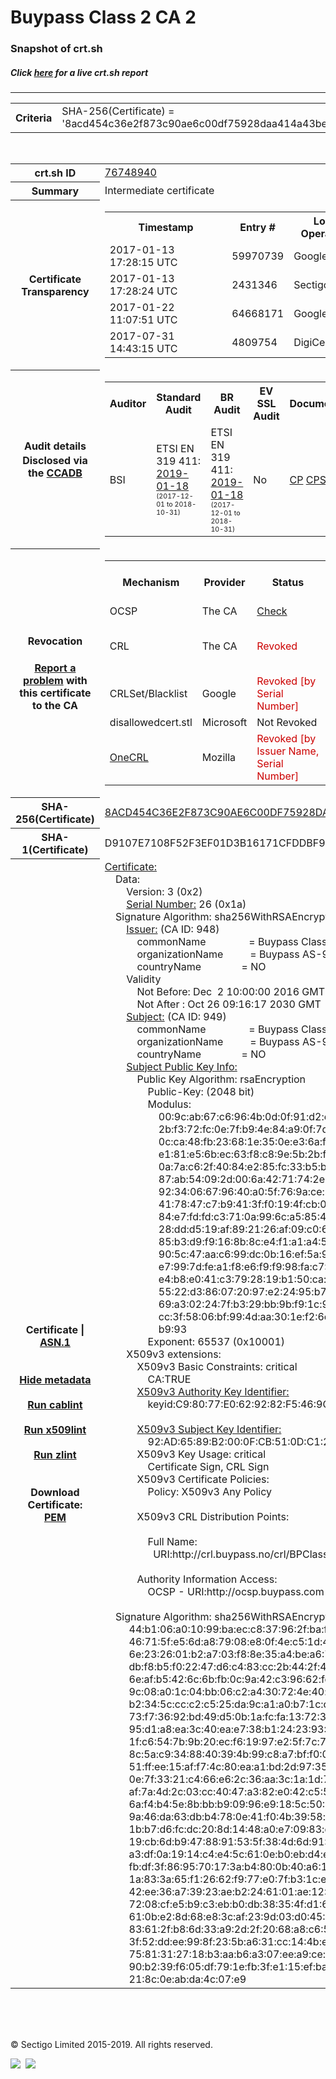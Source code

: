 # Buypass Class 2 CA 2
### Snapshot of crt.sh
##### Click [here](https://crt.sh/?q=8ACD454C36E2F873C90AE6C00DF75928DAA414A43BE745E866E8172344178824) for a live crt.sh report

---
<!DOCTYPE HTML PUBLIC "-//W3C//DTD HTML 4.0 Transitional//EN">
<HTML>

<BODY>

<TABLE>
  <TR>
    <TH class="outer">Criteria</TH>
    <TD class="outer">SHA-256(Certificate) = '8acd454c36e2f873c90ae6c00df75928daa414a43be745e866e8172344178824'</TD>
  </TR>
</TABLE>
<BR>
<TABLE>
  <TR>
    <TH class="outer">crt.sh ID</TH>
    <TD class="outer"><A href="?id=76748940">76748940</A></TD>
  </TR>
  <TR>
    <TH class="outer">Summary</TH>
    <TD class="outer">Intermediate certificate</TD>
  </TR>
  <TR>
    <TH class="outer">Certificate<BR>Transparency</TH>
    <TD class="outer">
<TABLE class="options" style="margin-left:0px">
  <TR>
    <TH>Timestamp</TH>
    <TH>Entry #</TH>
    <TH>Log Operator</TH>
    <TH>Log URL</TH>
  </TR>
  <TR>
    <TD>2017-01-13&nbsp; <FONT class="small">17:28:15 UTC</FONT></TD>
    <TD>59970739</TD>
    <TD>Google</TD>
    <TD>https://ct.googleapis.com/rocketeer</TD>
  </TR>
  <TR>
    <TD>2017-01-13&nbsp; <FONT class="small">17:28:24 UTC</FONT></TD>
    <TD>2431346</TD>
    <TD>Sectigo</TD>
    <TD>https://dodo.ct.comodo.com</TD>
  </TR>
  <TR>
    <TD>2017-01-22&nbsp; <FONT class="small">11:07:51 UTC</FONT></TD>
    <TD>64668171</TD>
    <TD>Google</TD>
    <TD>https://ct.googleapis.com/pilot</TD>
  </TR>
  <TR>
    <TD>2017-07-31&nbsp; <FONT class="small">14:43:15 UTC</FONT></TD>
    <TD>4809754</TD>
    <TD>DigiCert</TD>
    <TD>https://ct.ws.symantec.com</TD>
  </TR>
</TABLE>
    </TD>
  </TR>
  <TR>
    <TH class="outer">Audit details<BR>
      <DIV class="small" style="padding-top:3px">Disclosed via the
        <A href="//ccadb-public.secure.force.com/mozilla/PublicAllIntermediateCerts" target="_blank">CCADB</A></DIV>
    </TH>
    <TD class="outer">
<TABLE class="options" style="margin-left:0px">
  <TR>
    <TH>Auditor</TH>
    <TH>Standard Audit</TH>
    <TH>BR Audit</TH>
    <TH>EV SSL Audit</TH>
    <TH>Documents</TH>
    <TH>CCADB</TH>
    <TH>Root Owner / Certificate</TH>
  </TR>
  <TR>
    <TD style="vertical-align:middle">BSI</TD>
    <TD>ETSI EN 319 411:
      <A href="https://www.buypass.com/the-company/certification/_/attachment/download/2db33e7e-5528-4cd4-83fa-50e3873f039e:b106edfa18530c142d3d0e2a899098244472bba6/ETS%20018.pdf" target="_blank">2019-01-18</A>
      <BR><FONT style="font-size:8pt">(2017-12-01 to 2018-10-31)</FONT></TD>
    <TD>ETSI EN 319 411:
      <A href="https://www.buypass.com/the-company/certification/_/attachment/download/2db33e7e-5528-4cd4-83fa-50e3873f039e:b106edfa18530c142d3d0e2a899098244472bba6/ETS%20018.pdf" target="_blank">2019-01-18</A>
      <BR><FONT style="font-size:8pt">(2017-12-01 to 2018-10-31)</FONT></TD>
    <TD>No    <TD>
      <A href="https://www.buypass.com/support/download-center#ca-documentation" target="blank">CP</A>
      <A href="https://www.buypass.com/support/download-center#ca-documentation" target="blank">CPS</A>
    </TD>
    <TD><A href="//ccadb.force.com/001o00000109A7iAAE" target="_blank">001o00000109A7iAAE</A></TD>
    <TD><A href="/?id=767142">Buypass</A></TD>
  </TR>
</TABLE>
    </TD>
  </TR>
  <TR>
    <TH class="outer">Revocation<BR><BR>
      <DIV class="small" style="padding-top:3px"><A href="?id=76748940&opt=problemreporting">Report a problem</A> with<BR>this certificate to the CA</DIV></TH>
    <TD class="outer">
      <TABLE class="options" style="margin-left:0px">
        <TR>
          <TH>Mechanism</TH>
          <TH>Provider</TH>
          <TH>Status</TH>
          <TH>Revocation Date</TH>
          <TH>Last Observed in CRL</TH>
          <TH>Last Checked <SPAN style="color:#CC0000;vertical-align:middle;font-size:70%;font-weight:normal">(Error)</SPAN></TH>
        </TR>
        <TR>
          <TD>OCSP</TD>
          <TD>The CA</TD>
          <TD><A href="?id=76748940&opt=ocsp">Check</A></TD>
          <TD><SPAN style="color:#888888">?</SPAN></TD>
          <TD><SPAN style="color:#888888">n/a</SPAN></TD>
          <TD><SPAN style="color:#888888">?</SPAN></TD>
        </TR>
        <TR>
          <TD>CRL</TD>
          <TD>The CA</TD>
          <TD><SPAN style="color:#CC0000">Revoked</SPAN></TD><TD>2019-06-27&nbsp; <FONT class="small">08:03:25 UTC</FONT></TD><TD>2019-11-12&nbsp; <FONT class="small">12:11:42 UTC</FONT></TD><TD>2019-12-04&nbsp; <FONT class="small">17:16:46 UTC</FONT></TD>
        </TR>
        <TR>
          <TD>CRLSet/Blacklist</TD>
          <TD>Google</TD>
          <TD><SPAN style="color:#CC0000">Revoked [by Serial Number]</SPAN></TD>
          <TD><SPAN style="color:#888888">n/a</SPAN></TD>
          <TD><SPAN style="color:#888888">n/a</SPAN></TD>
          <TD><SPAN style="color:#888888">n/a</SPAN></TD>
        </TR>
        <TR>
          <TD>disallowedcert.stl</TD>
          <TD>Microsoft</TD>
          <TD>Not Revoked</TD>
          <TD><SPAN style="color:#888888">n/a</SPAN></TD>
          <TD><SPAN style="color:#888888">n/a</SPAN></TD>
          <TD><SPAN style="color:#888888">n/a</SPAN></TD>
        </TR>
        <TR>
          <TD><A href="/mozilla-onecrl" target="_blank">OneCRL</A></TD>
          <TD>Mozilla</TD>
          <TD><SPAN style="color:#CC0000">Revoked [by Issuer Name, Serial Number]</SPAN></TD><TD><SPAN style="color:#888888">Unknown</SPAN></TD>
          <TD><SPAN style="color:#888888">n/a</SPAN></TD>
          <TD><SPAN style="color:#888888">n/a</SPAN></TD>
        </TR>
      </TABLE>
    </TD>
  </TR>
  <TR>
    <TH class="outer">SHA-256(Certificate)</TH>
    <TD class="outer"><A href="//censys.io/certificates/8acd454c36e2f873c90ae6c00df75928daa414a43be745e866e8172344178824">8ACD454C36E2F873C90AE6C00DF75928DAA414A43BE745E866E8172344178824</A></TD>
  </TR>
  <TR>
    <TH class="outer">SHA-1(Certificate)</TH>
    <TD class="outer">D9107E7108F52F3EF01D3B16171CFDDBF9E7C9B9</TD>
  </TR>
  <TR>
    <TH class="outer">Certificate | <A href="?asn1=76748940">ASN.1</A>
      <SPAN class="small"><BR>
      <BR><BR><A href="?id=76748940&opt=nometadata">Hide metadata</A>
      <BR><BR><A href="?id=76748940&opt=cablint">Run cablint</A>
      <BR><BR><A href="?id=76748940&opt=x509lint">Run x509lint</A>
      <BR><BR><A href="?id=76748940&opt=zlint">Run zlint</A>
      <BR><BR><BR>Download Certificate: <A href="?d=76748940">PEM</A>
      </SPAN>
    </TH>
    <TD class="text"><A href="?d=76748940">Certificate:</A><BR>&nbsp;&nbsp;&nbsp;&nbsp;Data:<BR>&nbsp;&nbsp;&nbsp;&nbsp;&nbsp;&nbsp;&nbsp;&nbsp;Version:&nbsp;3&nbsp;(0x2)<BR>&nbsp;&nbsp;&nbsp;&nbsp;&nbsp;&nbsp;&nbsp;&nbsp;<A href="?serial=1a">Serial&nbsp;Number:</A>&nbsp;26&nbsp;(0x1a)<BR>&nbsp;&nbsp;&nbsp;&nbsp;Signature&nbsp;Algorithm:&nbsp;sha256WithRSAEncryption<BR>&nbsp;&nbsp;&nbsp;&nbsp;&nbsp;&nbsp;&nbsp;&nbsp;<A href="?caid=948">Issuer:</A> <SPAN class="small">(CA ID: 948)</SPAN><BR>&nbsp;&nbsp;&nbsp;&nbsp;&nbsp;&nbsp;&nbsp;&nbsp;&nbsp;&nbsp;&nbsp;&nbsp;commonName&nbsp;&nbsp;&nbsp;&nbsp;&nbsp;&nbsp;&nbsp;&nbsp;&nbsp;&nbsp;&nbsp;&nbsp;&nbsp;&nbsp;&nbsp;&nbsp;=&nbsp;Buypass&nbsp;Class&nbsp;2&nbsp;Root&nbsp;CA<BR>&nbsp;&nbsp;&nbsp;&nbsp;&nbsp;&nbsp;&nbsp;&nbsp;&nbsp;&nbsp;&nbsp;&nbsp;organizationName&nbsp;&nbsp;&nbsp;&nbsp;&nbsp;&nbsp;&nbsp;&nbsp;&nbsp;&nbsp;=&nbsp;Buypass&nbsp;AS-983163327<BR>&nbsp;&nbsp;&nbsp;&nbsp;&nbsp;&nbsp;&nbsp;&nbsp;&nbsp;&nbsp;&nbsp;&nbsp;countryName&nbsp;&nbsp;&nbsp;&nbsp;&nbsp;&nbsp;&nbsp;&nbsp;&nbsp;&nbsp;&nbsp;&nbsp;&nbsp;&nbsp;&nbsp;=&nbsp;NO<BR>&nbsp;&nbsp;&nbsp;&nbsp;&nbsp;&nbsp;&nbsp;&nbsp;Validity<BR>&nbsp;&nbsp;&nbsp;&nbsp;&nbsp;&nbsp;&nbsp;&nbsp;&nbsp;&nbsp;&nbsp;&nbsp;Not&nbsp;Before:&nbsp;Dec&nbsp;&nbsp;2&nbsp;10:00:00&nbsp;2016&nbsp;GMT<BR>&nbsp;&nbsp;&nbsp;&nbsp;&nbsp;&nbsp;&nbsp;&nbsp;&nbsp;&nbsp;&nbsp;&nbsp;Not&nbsp;After&nbsp;:&nbsp;Oct&nbsp;26&nbsp;09:16:17&nbsp;2030&nbsp;GMT<BR>&nbsp;&nbsp;&nbsp;&nbsp;&nbsp;&nbsp;&nbsp;&nbsp;<A href="?caid=949">Subject:</A> <SPAN class="small">(CA ID: 949)</SPAN><BR>&nbsp;&nbsp;&nbsp;&nbsp;&nbsp;&nbsp;&nbsp;&nbsp;&nbsp;&nbsp;&nbsp;&nbsp;commonName&nbsp;&nbsp;&nbsp;&nbsp;&nbsp;&nbsp;&nbsp;&nbsp;&nbsp;&nbsp;&nbsp;&nbsp;&nbsp;&nbsp;&nbsp;&nbsp;=&nbsp;Buypass&nbsp;Class&nbsp;2&nbsp;CA&nbsp;2<BR>&nbsp;&nbsp;&nbsp;&nbsp;&nbsp;&nbsp;&nbsp;&nbsp;&nbsp;&nbsp;&nbsp;&nbsp;organizationName&nbsp;&nbsp;&nbsp;&nbsp;&nbsp;&nbsp;&nbsp;&nbsp;&nbsp;&nbsp;=&nbsp;Buypass&nbsp;AS-983163327<BR>&nbsp;&nbsp;&nbsp;&nbsp;&nbsp;&nbsp;&nbsp;&nbsp;&nbsp;&nbsp;&nbsp;&nbsp;countryName&nbsp;&nbsp;&nbsp;&nbsp;&nbsp;&nbsp;&nbsp;&nbsp;&nbsp;&nbsp;&nbsp;&nbsp;&nbsp;&nbsp;&nbsp;=&nbsp;NO<BR>&nbsp;&nbsp;&nbsp;&nbsp;&nbsp;&nbsp;&nbsp;&nbsp;<A href="?spkisha256=eb53170f6634781689b570ed48fd705b92c875a20f8ed566618ad508cf060c38">Subject&nbsp;Public&nbsp;Key&nbsp;Info:</A><BR>&nbsp;&nbsp;&nbsp;&nbsp;&nbsp;&nbsp;&nbsp;&nbsp;&nbsp;&nbsp;&nbsp;&nbsp;Public&nbsp;Key&nbsp;Algorithm:&nbsp;rsaEncryption<BR>&nbsp;&nbsp;&nbsp;&nbsp;&nbsp;&nbsp;&nbsp;&nbsp;&nbsp;&nbsp;&nbsp;&nbsp;&nbsp;&nbsp;&nbsp;&nbsp;Public-Key:&nbsp;(2048&nbsp;bit)<BR>&nbsp;&nbsp;&nbsp;&nbsp;&nbsp;&nbsp;&nbsp;&nbsp;&nbsp;&nbsp;&nbsp;&nbsp;&nbsp;&nbsp;&nbsp;&nbsp;Modulus:<BR>&nbsp;&nbsp;&nbsp;&nbsp;&nbsp;&nbsp;&nbsp;&nbsp;&nbsp;&nbsp;&nbsp;&nbsp;&nbsp;&nbsp;&nbsp;&nbsp;&nbsp;&nbsp;&nbsp;&nbsp;00:9c:ab:67:c6:96:4b:0d:0f:91:d2:ec:ca:cc:33:<BR>&nbsp;&nbsp;&nbsp;&nbsp;&nbsp;&nbsp;&nbsp;&nbsp;&nbsp;&nbsp;&nbsp;&nbsp;&nbsp;&nbsp;&nbsp;&nbsp;&nbsp;&nbsp;&nbsp;&nbsp;2b:f3:72:fc:0e:7f:b9:4e:84:a9:0f:7d:73:aa:26:<BR>&nbsp;&nbsp;&nbsp;&nbsp;&nbsp;&nbsp;&nbsp;&nbsp;&nbsp;&nbsp;&nbsp;&nbsp;&nbsp;&nbsp;&nbsp;&nbsp;&nbsp;&nbsp;&nbsp;&nbsp;0c:ca:48:fb:23:68:1e:35:0e:e3:6a:f2:ac:04:ec:<BR>&nbsp;&nbsp;&nbsp;&nbsp;&nbsp;&nbsp;&nbsp;&nbsp;&nbsp;&nbsp;&nbsp;&nbsp;&nbsp;&nbsp;&nbsp;&nbsp;&nbsp;&nbsp;&nbsp;&nbsp;e1:81:e5:6b:ec:63:f8:c8:9e:5b:2b:f3:f4:76:1a:<BR>&nbsp;&nbsp;&nbsp;&nbsp;&nbsp;&nbsp;&nbsp;&nbsp;&nbsp;&nbsp;&nbsp;&nbsp;&nbsp;&nbsp;&nbsp;&nbsp;&nbsp;&nbsp;&nbsp;&nbsp;0a:7a:c6:2f:40:84:e2:85:fc:33:b5:b3:0f:e8:3c:<BR>&nbsp;&nbsp;&nbsp;&nbsp;&nbsp;&nbsp;&nbsp;&nbsp;&nbsp;&nbsp;&nbsp;&nbsp;&nbsp;&nbsp;&nbsp;&nbsp;&nbsp;&nbsp;&nbsp;&nbsp;87:ab:54:09:2d:00:6a:42:71:74:2e:4f:06:87:14:<BR>&nbsp;&nbsp;&nbsp;&nbsp;&nbsp;&nbsp;&nbsp;&nbsp;&nbsp;&nbsp;&nbsp;&nbsp;&nbsp;&nbsp;&nbsp;&nbsp;&nbsp;&nbsp;&nbsp;&nbsp;92:34:06:67:96:40:a0:5f:76:9a:ce:82:f7:da:9f:<BR>&nbsp;&nbsp;&nbsp;&nbsp;&nbsp;&nbsp;&nbsp;&nbsp;&nbsp;&nbsp;&nbsp;&nbsp;&nbsp;&nbsp;&nbsp;&nbsp;&nbsp;&nbsp;&nbsp;&nbsp;41:78:47:c7:b9:41:3f:f0:19:4f:cb:02:58:fd:1c:<BR>&nbsp;&nbsp;&nbsp;&nbsp;&nbsp;&nbsp;&nbsp;&nbsp;&nbsp;&nbsp;&nbsp;&nbsp;&nbsp;&nbsp;&nbsp;&nbsp;&nbsp;&nbsp;&nbsp;&nbsp;84:e7:fd:fd:c3:71:0a:99:6c:a5:85:49:1e:44:23:<BR>&nbsp;&nbsp;&nbsp;&nbsp;&nbsp;&nbsp;&nbsp;&nbsp;&nbsp;&nbsp;&nbsp;&nbsp;&nbsp;&nbsp;&nbsp;&nbsp;&nbsp;&nbsp;&nbsp;&nbsp;28:dd:d5:19:af:89:21:26:af:09:c0:6a:7f:7d:e2:<BR>&nbsp;&nbsp;&nbsp;&nbsp;&nbsp;&nbsp;&nbsp;&nbsp;&nbsp;&nbsp;&nbsp;&nbsp;&nbsp;&nbsp;&nbsp;&nbsp;&nbsp;&nbsp;&nbsp;&nbsp;85:b3:d9:f9:16:8b:8c:e4:f1:a1:a4:5a:59:3b:e5:<BR>&nbsp;&nbsp;&nbsp;&nbsp;&nbsp;&nbsp;&nbsp;&nbsp;&nbsp;&nbsp;&nbsp;&nbsp;&nbsp;&nbsp;&nbsp;&nbsp;&nbsp;&nbsp;&nbsp;&nbsp;90:5c:47:aa:c6:99:dc:0b:16:ef:5a:92:27:06:84:<BR>&nbsp;&nbsp;&nbsp;&nbsp;&nbsp;&nbsp;&nbsp;&nbsp;&nbsp;&nbsp;&nbsp;&nbsp;&nbsp;&nbsp;&nbsp;&nbsp;&nbsp;&nbsp;&nbsp;&nbsp;e7:99:7d:fe:a1:f8:e6:f9:f9:98:fa:c7:40:9f:21:<BR>&nbsp;&nbsp;&nbsp;&nbsp;&nbsp;&nbsp;&nbsp;&nbsp;&nbsp;&nbsp;&nbsp;&nbsp;&nbsp;&nbsp;&nbsp;&nbsp;&nbsp;&nbsp;&nbsp;&nbsp;e4:b8:e0:41:c3:79:28:19:b1:50:ca:00:da:24:ff:<BR>&nbsp;&nbsp;&nbsp;&nbsp;&nbsp;&nbsp;&nbsp;&nbsp;&nbsp;&nbsp;&nbsp;&nbsp;&nbsp;&nbsp;&nbsp;&nbsp;&nbsp;&nbsp;&nbsp;&nbsp;55:22:d3:86:07:20:97:e2:24:95:b7:2f:f6:bb:3a:<BR>&nbsp;&nbsp;&nbsp;&nbsp;&nbsp;&nbsp;&nbsp;&nbsp;&nbsp;&nbsp;&nbsp;&nbsp;&nbsp;&nbsp;&nbsp;&nbsp;&nbsp;&nbsp;&nbsp;&nbsp;69:a3:02:24:7f:b3:29:bb:9b:f9:1c:91:8a:39:b2:<BR>&nbsp;&nbsp;&nbsp;&nbsp;&nbsp;&nbsp;&nbsp;&nbsp;&nbsp;&nbsp;&nbsp;&nbsp;&nbsp;&nbsp;&nbsp;&nbsp;&nbsp;&nbsp;&nbsp;&nbsp;cc:3f:58:06:bf:99:4d:aa:30:1e:f2:6c:f4:6e:7d:<BR>&nbsp;&nbsp;&nbsp;&nbsp;&nbsp;&nbsp;&nbsp;&nbsp;&nbsp;&nbsp;&nbsp;&nbsp;&nbsp;&nbsp;&nbsp;&nbsp;&nbsp;&nbsp;&nbsp;&nbsp;b9:93<BR>&nbsp;&nbsp;&nbsp;&nbsp;&nbsp;&nbsp;&nbsp;&nbsp;&nbsp;&nbsp;&nbsp;&nbsp;&nbsp;&nbsp;&nbsp;&nbsp;Exponent:&nbsp;65537&nbsp;(0x10001)<BR>&nbsp;&nbsp;&nbsp;&nbsp;&nbsp;&nbsp;&nbsp;&nbsp;X509v3&nbsp;extensions:<BR>&nbsp;&nbsp;&nbsp;&nbsp;&nbsp;&nbsp;&nbsp;&nbsp;&nbsp;&nbsp;&nbsp;&nbsp;X509v3&nbsp;Basic&nbsp;Constraints:&nbsp;critical<BR>&nbsp;&nbsp;&nbsp;&nbsp;&nbsp;&nbsp;&nbsp;&nbsp;&nbsp;&nbsp;&nbsp;&nbsp;&nbsp;&nbsp;&nbsp;&nbsp;CA:TRUE<BR>&nbsp;&nbsp;&nbsp;&nbsp;&nbsp;&nbsp;&nbsp;&nbsp;&nbsp;&nbsp;&nbsp;&nbsp;<A href="?ski=c98077e0629282f5469cf3baf74cc3deb8a3ad39">X509v3&nbsp;Authority&nbsp;Key&nbsp;Identifier:</A><BR>&nbsp;&nbsp;&nbsp;&nbsp;&nbsp;&nbsp;&nbsp;&nbsp;&nbsp;&nbsp;&nbsp;&nbsp;&nbsp;&nbsp;&nbsp;&nbsp;keyid:C9:80:77:E0:62:92:82:F5:46:9C:F3:BA:F7:4C:C3:DE:B8:A3:AD:39<BR><BR>&nbsp;&nbsp;&nbsp;&nbsp;&nbsp;&nbsp;&nbsp;&nbsp;&nbsp;&nbsp;&nbsp;&nbsp;<A href="?ski=92ad6589b2000fcb510dc123ec944e8fc1043f77">X509v3&nbsp;Subject&nbsp;Key&nbsp;Identifier:</A><BR>&nbsp;&nbsp;&nbsp;&nbsp;&nbsp;&nbsp;&nbsp;&nbsp;&nbsp;&nbsp;&nbsp;&nbsp;&nbsp;&nbsp;&nbsp;&nbsp;92:AD:65:89:B2:00:0F:CB:51:0D:C1:23:EC:94:4E:8F:C1:04:3F:77<BR>&nbsp;&nbsp;&nbsp;&nbsp;&nbsp;&nbsp;&nbsp;&nbsp;&nbsp;&nbsp;&nbsp;&nbsp;X509v3&nbsp;Key&nbsp;Usage:&nbsp;critical<BR>&nbsp;&nbsp;&nbsp;&nbsp;&nbsp;&nbsp;&nbsp;&nbsp;&nbsp;&nbsp;&nbsp;&nbsp;&nbsp;&nbsp;&nbsp;&nbsp;Certificate&nbsp;Sign,&nbsp;CRL&nbsp;Sign<BR>&nbsp;&nbsp;&nbsp;&nbsp;&nbsp;&nbsp;&nbsp;&nbsp;&nbsp;&nbsp;&nbsp;&nbsp;X509v3&nbsp;Certificate&nbsp;Policies:&nbsp;<BR>&nbsp;&nbsp;&nbsp;&nbsp;&nbsp;&nbsp;&nbsp;&nbsp;&nbsp;&nbsp;&nbsp;&nbsp;&nbsp;&nbsp;&nbsp;&nbsp;Policy:&nbsp;X509v3&nbsp;Any&nbsp;Policy<BR><BR>&nbsp;&nbsp;&nbsp;&nbsp;&nbsp;&nbsp;&nbsp;&nbsp;&nbsp;&nbsp;&nbsp;&nbsp;X509v3&nbsp;CRL&nbsp;Distribution&nbsp;Points:&nbsp;<BR><BR>&nbsp;&nbsp;&nbsp;&nbsp;&nbsp;&nbsp;&nbsp;&nbsp;&nbsp;&nbsp;&nbsp;&nbsp;&nbsp;&nbsp;&nbsp;&nbsp;Full&nbsp;Name:<BR>&nbsp;&nbsp;&nbsp;&nbsp;&nbsp;&nbsp;&nbsp;&nbsp;&nbsp;&nbsp;&nbsp;&nbsp;&nbsp;&nbsp;&nbsp;&nbsp;&nbsp;&nbsp;URI:http://crl.buypass.no/crl/BPClass2RootCA.crl<BR><BR>&nbsp;&nbsp;&nbsp;&nbsp;&nbsp;&nbsp;&nbsp;&nbsp;&nbsp;&nbsp;&nbsp;&nbsp;Authority&nbsp;Information&nbsp;Access:&nbsp;<BR>&nbsp;&nbsp;&nbsp;&nbsp;&nbsp;&nbsp;&nbsp;&nbsp;&nbsp;&nbsp;&nbsp;&nbsp;&nbsp;&nbsp;&nbsp;&nbsp;OCSP&nbsp;-&nbsp;URI:http://ocsp.buypass.com<BR><BR>&nbsp;&nbsp;&nbsp;&nbsp;Signature&nbsp;Algorithm:&nbsp;sha256WithRSAEncryption<BR>&nbsp;&nbsp;&nbsp;&nbsp;&nbsp;&nbsp;&nbsp;&nbsp;&nbsp;44:b1:06:a0:10:99:ba:ec:c8:37:96:2f:ba:f7:42:ca:43:86:<BR>&nbsp;&nbsp;&nbsp;&nbsp;&nbsp;&nbsp;&nbsp;&nbsp;&nbsp;46:71:5f:e5:6d:a8:79:08:e8:0f:4e:c5:1d:47:81:a8:47:0d:<BR>&nbsp;&nbsp;&nbsp;&nbsp;&nbsp;&nbsp;&nbsp;&nbsp;&nbsp;6e:23:26:01:b2:a7:03:f8:8e:35:a4:be:a6:7b:94:6e:03:1c:<BR>&nbsp;&nbsp;&nbsp;&nbsp;&nbsp;&nbsp;&nbsp;&nbsp;&nbsp;db:f8:b5:f0:22:47:d6:c4:83:cc:2b:44:2f:47:2f:31:7e:26:<BR>&nbsp;&nbsp;&nbsp;&nbsp;&nbsp;&nbsp;&nbsp;&nbsp;&nbsp;6e:af:b5:42:6c:6b:fb:0c:9a:42:c3:96:62:fc:38:a2:85:11:<BR>&nbsp;&nbsp;&nbsp;&nbsp;&nbsp;&nbsp;&nbsp;&nbsp;&nbsp;9c:08:a0:1c:04:bb:06:c2:a4:30:72:4e:40:f8:9b:b7:24:3c:<BR>&nbsp;&nbsp;&nbsp;&nbsp;&nbsp;&nbsp;&nbsp;&nbsp;&nbsp;b2:34:5c:cc:c2:c5:25:da:9c:a1:a0:b7:1c:c5:41:d9:a7:50:<BR>&nbsp;&nbsp;&nbsp;&nbsp;&nbsp;&nbsp;&nbsp;&nbsp;&nbsp;73:f7:36:92:bd:49:d5:0b:1a:fc:fa:13:72:3a:42:89:9c:58:<BR>&nbsp;&nbsp;&nbsp;&nbsp;&nbsp;&nbsp;&nbsp;&nbsp;&nbsp;95:d1:a8:ea:3c:40:ea:e7:38:b1:24:23:93:8c:e0:1a:bd:97:<BR>&nbsp;&nbsp;&nbsp;&nbsp;&nbsp;&nbsp;&nbsp;&nbsp;&nbsp;1f:c6:54:7b:9b:20:ec:f6:19:97:e2:5f:7c:7d:d6:97:1b:e8:<BR>&nbsp;&nbsp;&nbsp;&nbsp;&nbsp;&nbsp;&nbsp;&nbsp;&nbsp;8c:5a:c9:34:88:40:39:4b:99:c8:a7:bf:f0:07:22:75:6a:ad:<BR>&nbsp;&nbsp;&nbsp;&nbsp;&nbsp;&nbsp;&nbsp;&nbsp;&nbsp;51:ff:ee:15:af:f7:4c:80:ea:a1:bd:2d:97:35:d0:3b:e7:37:<BR>&nbsp;&nbsp;&nbsp;&nbsp;&nbsp;&nbsp;&nbsp;&nbsp;&nbsp;0e:7f:33:21:c4:66:e6:2c:36:aa:3c:1a:1d:78:48:d3:ea:53:<BR>&nbsp;&nbsp;&nbsp;&nbsp;&nbsp;&nbsp;&nbsp;&nbsp;&nbsp;af:7a:4d:2c:03:cc:40:47:a3:82:e0:42:c5:5d:42:51:82:9a:<BR>&nbsp;&nbsp;&nbsp;&nbsp;&nbsp;&nbsp;&nbsp;&nbsp;&nbsp;6a:f4:b4:5e:8b:bb:b9:09:96:e9:18:5c:50:53:0c:56:03:e3:<BR>&nbsp;&nbsp;&nbsp;&nbsp;&nbsp;&nbsp;&nbsp;&nbsp;&nbsp;9a:46:da:63:db:b4:78:0e:41:f0:4b:39:58:f1:fe:23:65:c6:<BR>&nbsp;&nbsp;&nbsp;&nbsp;&nbsp;&nbsp;&nbsp;&nbsp;&nbsp;1b:b7:d6:fc:dc:20:8d:14:48:a0:e7:09:83:da:08:ec:97:8a:<BR>&nbsp;&nbsp;&nbsp;&nbsp;&nbsp;&nbsp;&nbsp;&nbsp;&nbsp;19:cb:6d:b9:47:88:91:53:5f:38:4d:6d:91:2c:b6:84:81:1f:<BR>&nbsp;&nbsp;&nbsp;&nbsp;&nbsp;&nbsp;&nbsp;&nbsp;&nbsp;a3:df:0a:19:14:c4:e4:5c:61:0e:b0:eb:d4:ed:39:7b:3b:e5:<BR>&nbsp;&nbsp;&nbsp;&nbsp;&nbsp;&nbsp;&nbsp;&nbsp;&nbsp;fb:df:3f:86:95:70:17:3a:b4:80:0b:40:a6:1e:c2:cd:fe:c7:<BR>&nbsp;&nbsp;&nbsp;&nbsp;&nbsp;&nbsp;&nbsp;&nbsp;&nbsp;1a:83:3a:65:f1:26:62:f9:77:e0:7f:b3:1c:e5:98:7a:ee:34:<BR>&nbsp;&nbsp;&nbsp;&nbsp;&nbsp;&nbsp;&nbsp;&nbsp;&nbsp;42:ee:36:a7:39:23:ae:b2:24:61:01:ae:12:21:36:b4:41:51:<BR>&nbsp;&nbsp;&nbsp;&nbsp;&nbsp;&nbsp;&nbsp;&nbsp;&nbsp;72:08:cf:e5:b9:c3:eb:b0:db:38:35:4f:d1:68:e0:da:b8:12:<BR>&nbsp;&nbsp;&nbsp;&nbsp;&nbsp;&nbsp;&nbsp;&nbsp;&nbsp;61:0b:e2:8d:68:e8:3c:af:23:9d:03:d0:45:99:d1:f9:23:91:<BR>&nbsp;&nbsp;&nbsp;&nbsp;&nbsp;&nbsp;&nbsp;&nbsp;&nbsp;83:61:2f:b8:6d:33:a9:2d:2f:20:68:a8:c6:5a:30:31:6c:7c:<BR>&nbsp;&nbsp;&nbsp;&nbsp;&nbsp;&nbsp;&nbsp;&nbsp;&nbsp;3f:52:dd:ee:99:8f:23:5b:a6:31:cc:14:4b:e1:af:4b:c7:54:<BR>&nbsp;&nbsp;&nbsp;&nbsp;&nbsp;&nbsp;&nbsp;&nbsp;&nbsp;75:81:31:27:18:b3:aa:b6:a3:07:ee:a9:ce:ab:4f:e3:dc:a3:<BR>&nbsp;&nbsp;&nbsp;&nbsp;&nbsp;&nbsp;&nbsp;&nbsp;&nbsp;90:b2:39:f6:05:df:79:1e:fb:3f:e1:15:ef:ba:9f:a6:37:a2:<BR>&nbsp;&nbsp;&nbsp;&nbsp;&nbsp;&nbsp;&nbsp;&nbsp;&nbsp;21:8c:0e:ab:da:4c:07:e9<BR>    </TD>
  </TR>
</TABLE>

  <BR><BR><BR>

  <P class="copyright">&copy; Sectigo Limited 2015-2019. All rights reserved.</P>
  <DIV>
    <A href="https://sectigo.com/"><IMG src="/sectigo_s.png"></A>
    &nbsp;<A href="https://github.com/crtsh"><IMG src="/GitHub-Mark-32px.png"></A>
  </DIV>
</BODY>
</HTML>
